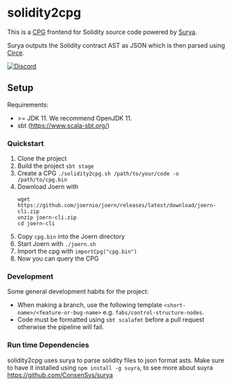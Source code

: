 # solidity2cpg

This is a [CPG](https://docs.joern.io/code-property-graph/) frontend for Solidity source code powered by
[Surya](https://github.com/ConsenSys/surya).

Surya outputs the Solidity contract AST as JSON which is then parsed using [Circe](https://circe.github.io/circe/).

[![Discord](https://img.shields.io/badge/-Discord-lime?style=for-the-badge&logo=discord&logoColor=white&color=black)](https://discord.com/invite/vv4MH284Hc)

## Setup

Requirements:

- \>= JDK 11. We recommend OpenJDK 11.
- sbt (https://www.scala-sbt.org/)

### Quickstart

1. Clone the project
2. Build the project `sbt stage`
3. Create a CPG `./solidity2cpg.sh /path/to/your/code -o /path/to/cpg.bin`
4. Download Joern with
   ```
   wget https://github.com/joernio/joern/releases/latest/download/joern-cli.zip
   unzip joern-cli.zip
   cd joern-cli
   ```
5. Copy `cpg.bin` into the Joern directory
6. Start Joern with `./joern.sh`
7. Import the cpg with `importCpg("cpg.bin")`
8. Now you can query the CPG

### Development

Some general development habits for the project:

- When making a branch, use the following template `<short-name>/<feature-or-bug-name>`
  e.g. `fabs/control-structure-nodes`.
- Code must be formatted using `sbt scalafmt` before a pull request otherwise the pipeline will fail.

### Run time Dependencies

solidity2cpg uses surya to parse solidity files to json format asts. Make sure to have it installed using
`npm install -g suyra`, to see more about suyra https://github.com/ConsenSys/surya
